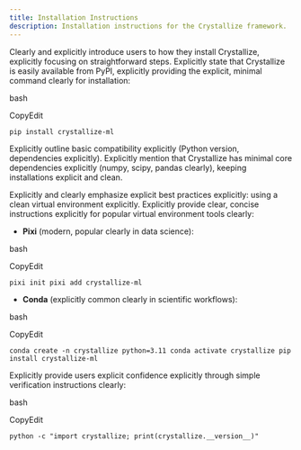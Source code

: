 ```yaml
---
title: Installation Instructions
description: Installation instructions for the Crystallize framework.
---
```


Clearly and explicitly introduce users to how they install Crystallize, explicitly focusing on straightforward steps. Explicitly state that Crystallize is easily available from PyPI, explicitly providing the explicit, minimal command clearly for installation:

bash

CopyEdit

`pip install crystallize-ml`

Explicitly outline basic compatibility explicitly (Python version, dependencies explicitly). Explicitly mention that Crystallize has minimal core dependencies explicitly (numpy, scipy, pandas clearly), keeping installations explicit and clean.

Explicitly and clearly emphasize explicit best practices explicitly: using a clean virtual environment explicitly. Explicitly provide clear, concise instructions explicitly for popular virtual environment tools clearly:

- **Pixi** (modern, popular clearly in data science):

bash

CopyEdit

`pixi init pixi add crystallize-ml`

- **Conda** (explicitly common clearly in scientific workflows):

bash

CopyEdit

`conda create -n crystallize python=3.11 conda activate crystallize pip install crystallize-ml`

Explicitly provide users explicit confidence explicitly through simple verification instructions clearly:

bash

CopyEdit

`python -c "import crystallize; print(crystallize.__version__)"`
